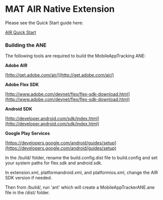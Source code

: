 # MAT AIR Native Extension

Please see the Quick Start guide here:

[AIR Quick Start](https://developers.mobileapptracking.com/adobe-air-plugin/)

### Building the ANE

The following tools are required to build the MobileAppTracking ANE:

__Adobe AIR__

[http://get.adobe.com/air/](http://get.adobe.com/air/)

__Adobe Flex SDK__

[http://www.adobe.com/devnet/flex/flex-sdk-download.html](http://www.adobe.com/devnet/flex/flex-sdk-download.html)

__Android SDK__

[http://developer.android.com/sdk/index.html](http://developer.android.com/sdk/index.html)

__Google Play Services__

[https://developers.google.com/android/guides/setup](https://developers.google.com/android/guides/setup)

In the /build/ folder, rename the build.config.dist file to build.config and set your system paths for flex.sdk and android.sdk.

In extension.xml, platformandroid.xml, and platformios.xml, change the AIR SDK version if needed.

Then from /build/, run 'ant' which will create a MobileAppTrackerANE.ane file in the /dist/ folder.
